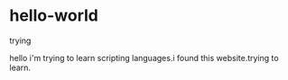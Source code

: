 # hello-world
trying

hello i'm trying to learn scripting languages.i found this website.trying to learn.
